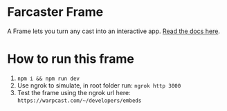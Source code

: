 # Farcaster Frame

A Frame lets you turn any cast into an interactive app. [Read the docs here](https://warpcast.notion.site/Farcaster-Frames-4bd47fe97dc74a42a48d3a234636d8c5).

# How to run this frame

1. `npm i && npm run dev`
2. Use ngrok to simulate, in root folder run:
   `ngrok http 3000`
3. Test the frame using the ngrok url here:
   `https://warpcast.com/~/developers/embeds`
